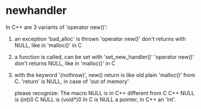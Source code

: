 newhandler
==========

In C++ are 3 variants of 'operator new()':

  1. an exception 'bad_alloc' is thrown
     'operator new()' don't returns with NULL, like in 'malloc()' in C

  2. a function is called,  can be set with 'set_new_handler()'
     'operator new()' don't returns NULL, like in 'malloc()' in C

  3. with the keyword '(nothrow)', new() return is like old plain 'malloc()' from C.
     'return' is NULL, in case of 'out of memory'

     please recognize:
     The macro NULL is in C++ different from C
     C++ NULL is (int)0
     C   NULL is (void*)0
     In C is NULL a pointer, in C++ an 'int'.


